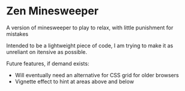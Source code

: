 # Zen Minesweeper

A version of minesweeper to play to relax, with little punishment for mistakes

Intended to be a lightweight piece of code, I am trying to make it as unreliant on itensive as possible.

Future features, if demand exists:

- Will eventually need an alternative for CSS grid for older browsers
- Vignette effect to hint at areas above and below
